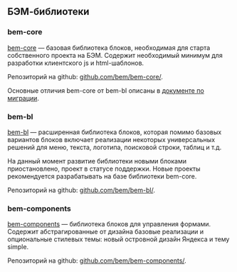## БЭМ-библиотеки

### bem-core
[bem-core](http://ru.bem.info/libs/bem-core/) — базовая библиотека блоков, необходимая для старта собственного проекта на БЭМ. Содержит необходимый минимум для разработки клиентского js и html-шаблонов.

Репозиторий на github: [github.com/bem/bem-core/](http://github.com/bem/bem-core/).

Основные отличия bem-core от bem-bl описаны в [документе по миграции](http://ru.bem.info/libs/bem-core/1.1.0/migration/).

### bem-bl

[bem-bl](http://bem.github.io/bem-bl/index.ru.html) — расширенная библиотека блоков, которая помимо базовых вариантов блоков включает реализации некоторых универсальных решений для меню, текста, логотипа, поисковой строки, таблиц и т.д.

На данный момент развитие библиотеки новыми блоками приостановлено, проект в статусе поддержки. Новые проекты рекомендуется разрабатывать на базе библиотеки bem-core.

Репозиторий на github: [github.com/bem/bem-bl/](http://github.com/bem/bem-bl/).

### bem-components
[bem-components](https://github.com/bem/bem-components/) — библиотека блоков для управления формами. Содержит абстрагированные от дизайна базовые реализации и опциональные стилевых темы: новый островной дизайн Яндекса и тему simple.

Репозиторий на github: [github.com/bem/bem-components/](https://github.com/bem/bem-components/).
